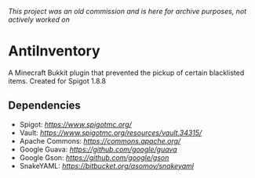 _This project was an old commission and is here for archive purposes, not actively worked on_

# AntiInventory
A Minecraft Bukkit plugin that prevented the pickup of certain blacklisted items.
Created for Spigot 1.8.8

## Dependencies
- Spigot: _https://www.spigotmc.org/_
- Vault: _https://www.spigotmc.org/resources/vault.34315/_
- Apache Commons: _https://commons.apache.org/_
- Google Guava: _https://github.com/google/guava_
- Google Gson: _https://github.com/google/gson_
- SnakeYAML: _https://bitbucket.org/asomov/snakeyaml_
